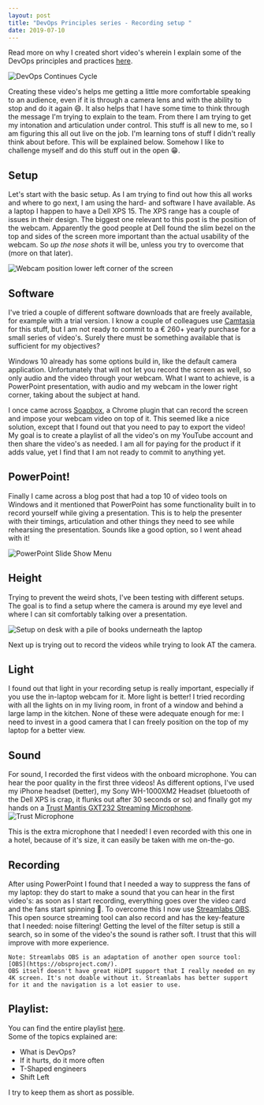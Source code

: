 ```yaml
---
layout: post
title: "DevOps Principles series - Recording setup "
date: 2019-07-10
---
```


Read more on why I created short video's wherein I explain some of the DevOps principles and practices [here](https://rajbos.github.io/blog/2019/07-10/DevOps-Principles-series).

![DevOps Continues Cycle](/images/20190710/20190710_01_DevOps.png)

Creating these video's helps me getting a little more comfortable speaking to an audience, even if it is through a camera lens and with the ability to stop and do it again 😄. It also helps that I have some time to think through the message I'm trying to explain to the team. From there I am trying to get my intonation and articulation under control. This stuff is all new to me, so I am figuring this all out live on the job. I'm learning tons of stuff I didn't really think about before. This will be explained below. Somehow I like to challenge myself and do this stuff out in the open 😁.

## Setup
Let's start with the basic setup. As I am trying to find out how this all works and where to go next, I am using the hard- and software I have available. As a laptop I happen to have a Dell XPS 15. The XPS range has a couple of issues in their design. The biggest one relevant to this post is the position of the webcam. Apparently the good people at Dell found the slim bezel on the top and sides of the screen more important than the actual usability of the webcam. So *up the nose shots* it will be, unless you try to overcome that (more on that later).

![Webcam position lower left corner of the screen](/images/20190710/20190710_Webcam.jpg)  

## Software
I've tried a couple of different software downloads that are freely available, for example with a trial version. I know a couple of colleagues use [Camtasia](https://www.techsmith.com) for this stuff, but I am not ready to commit to a € 260+ yearly purchase for a small series of video's. Surely there must be something available that is sufficient for my objectives?

Windows 10 already has some options build in, like the default camera application. Unfortunately that will not let you record  the screen as well, so only audio and the video through your webcam. What I want to achieve, is a PowerPoint presentation, with audio and my webcam in the lower right corner, taking about the subject at hand.

I once came across [Soapbox](https://wistia.com/soapbox), a Chrome plugin that can record the screen and impose your webcam video on top of it. This seemed like a nice solution, except that I found out that you need to pay to export the video! My goal is to create a playlist of all the video's on my YouTube account and then share the video's as needed. I am all for paying for the product if it adds value, yet I find that I am not ready to commit to anything yet. 

## PowerPoint!
Finally I came across a blog post that had a top 10 of video tools on Windows and it mentioned that PowerPoint has some functionality built in to record yourself while giving a presentation. This is to help the presenter with their timings, articulation and other things they need to see while rehearsing the presentation. Sounds like a good option, so I went ahead with it!

![PowerPoint Slide Show Menu](/images/20190710/20190710_02_PowerPoint.png)  

## Height
Trying to prevent the weird shots, I've been testing with different setups. The goal is to find a setup where the camera is around my eye level and where I can sit comfortably talking over a presentation.  

![Setup on desk with a pile of books underneath the laptop](/images/20190710/20190710_Setup.jpg)  

Next up is trying out to record the videos while trying to look AT the camera.  

## Light
I found out that light in your recording setup is really important, especially if you use the in-laptop webcam for it. More light is better! I tried recording with all the lights on in my living room, in front of a window and behind a large lamp in the kitchen. None of these were adequate enough for me: I need to invest in a good camera that I can freely position on the top of my laptop for a better view. 

## Sound
For sound, I recorded the first videos with the onboard microphone. You can hear the poor quality in the first three videos! As different options, I've used my iPhone headset (better), my Sony WH-1000XM2 Headset (bluetooth of the Dell XPS is crap, it flunks out after 30 seconds or so) and finally got my hands on a [Trust Mantis GXT232 Streaming Microphone](https://www.coolblue.nl/en/product/816891/trust-mantis-gxt232-streaming-microphone.html).  
![Trust Microphone](/images/20190710/TrustMicrophone.jpg)  

This is the extra microphone that I needed! I even recorded with this one in a hotel, because of it's size, it can easily be taken with me on-the-go. 

## Recording
After using PowerPoint I found that I needed a way to suppress the fans of my laptop: they do start to make a sound that you can hear in the first video's: as soon as I start recording, everything goes over the video card and the fans start spinning 🙁. To overcome this I now use [Streamlabs OBS](https://streamlabs.com/streamlabs-obs). This open source streaming tool can also record and has the key-feature that I needed: noise filtering! Getting the level of the filter setup is still a search, so in some of the video's the sound is rather soft. I trust that this will improve with more experience.

```
Note: Streamlabs OBS is an adaptation of another open source tool: [OBS](https://obsproject.com/). 
OBS itself doesn't have great HiDPI support that I really needed on my 4K screen. It's not doable without it. Streamlabs has better support for it and the navigation is a lot easier to use.
```

## Playlist:

You can find the entire playlist [here](https://www.youtube.com/watch?v=eEB9h8mU8rY&list=PLXVVwOM8uv2wQyhQ7mB_Nv_iXyMuXf-GT).  
Some of the topics explained are:
* What is DevOps?
* If it hurts, do it more often
* T-Shaped engineers
* Shift Left

I try to keep them as short as possible.